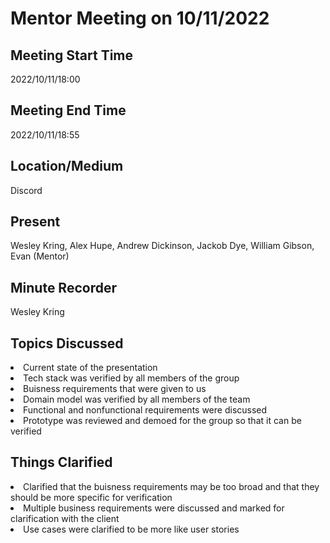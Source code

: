 <h1>Mentor Meeting on 10/11/2022</h1>

<h2>Meeting Start Time</h2>

2022/10/11/18:00

<h2>Meeting End Time</h2>

2022/10/11/18:55

<h2>Location/Medium</h2>

Discord

<h2>Present</h2>

Wesley Kring, Alex Hupe, Andrew Dickinson, Jackob Dye, William Gibson, Evan (Mentor)

<h2>Minute Recorder</h2>

Wesley Kring

<h2>Topics Discussed</h2>
<li>Current state of the presentation
<li>Tech stack was verified by all members of the group
<li>Buisness requirements that were given to us
<li>Domain model was verified by all members of the team
<li>Functional and nonfunctional requirements were discussed
<li>Prototype was reviewed and demoed for the group so that it can be verified

<h2>Things Clarified</h2>

<li>Clarified that the buisness requirements may be too broad and that they should be more specific for verification
<li>Multiple business requirements were discussed and marked for clarification with the client
<li>Use cases were clarified to be more like user stories
